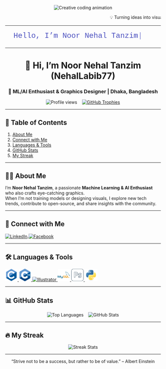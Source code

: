 <!-- ========== ANIMATED GIF BANNER ========== -->
<p align="center">
  <!-- 🔄 Swap this for any GIF you like -->
  <img
    src="https://media.giphy.com/media/3o7abAHdYxvwyQ3l6Y/giphy.gif"
    alt="Creative coding animation"
    width="600"
  />
</p>

<!-- ========== SCROLLING MARQUEE TAGLINE ========== -->
<marquee behavior="scroll" direction="left" scrollamount="8">
  💡 Turning ideas into visuals & code • ML/AI & Graphics Fusion • Dhaka, Bangladesh 💡
</marquee>

---

<!-- ========== TYPEWRITER SVG CURSOR EFFECT ========== -->
<p align="center">
  <svg width="450" height="40">
    <text x="0" y="25" font-family="Courier New, monospace" font-size="24" fill="#4C51BF">
      Hello, I’m Noor Nehal Tanzim<tspan id="cursor">|</tspan>
    </text>
    <animate
      xlink:href="#cursor"
      attributeName="opacity"
      values="1;0;1"
      dur="0.8s"
      repeatCount="indefinite"
    />
  </svg>
</p>

---

<!-- ========== HEADER ========== -->
<h1 align="center">👋 Hi, I’m Noor Nehal Tanzim (NehalLabib77)</h1>
<h3 align="center">🌟 ML/AI Enthusiast & Graphics Designer | Dhaka, Bangladesh</h3>

<p align="center">
  <!-- Profile views -->
  <img
    src="https://komarev.com/ghpvc/?username=nehallabib77&label=Profile%20views&color=0e75b6&style=flat"
    alt="Profile views"
  />
  &nbsp;&nbsp;
  <!-- GitHub trophies -->
  <a href="https://github.com/ryo-ma/github-profile-trophy">
    <img
      src="https://github-profile-trophy.vercel.app/?username=nehallabib77"
      alt="GitHub Trophies"
    />
  </a>
</p>

---

## 📖 Table of Contents

1. [About Me](#about-me)  
2. [Connect with Me](#connect-with-me)  
3. [Languages & Tools](#languages--tools)  
4. [GitHub Stats](#github-stats)  
5. [My Streak](#my-streak)  

---

## 👨‍💻 About Me

I’m **Noor Nehal Tanzim**, a passionate **Machine Learning & AI Enthusiast** who also crafts eye-catching graphics.  
When I’m not training models or designing visuals, I explore new tech trends, contribute to open-source, and share insights with the community.

---

## 🔗 Connect with Me

<p align="left">
  <a href="https://www.linkedin.com/in/labib-nehal-514333355" target="_blank" rel="noopener">
    <img
      align="center"
      src="https://raw.githubusercontent.com/rahuldkjain/github-profile-readme-generator/master/src/images/icons/Social/linked-in-alt.svg"
      alt="LinkedIn"
      height="30"
      width="40"
    />
  </a>
  <a href="https://www.facebook.com/labib.nehal.77" target="_blank" rel="noopener">
    <img
      align="center"
      src="https://raw.githubusercontent.com/rahuldkjain/github-profile-readme-generator/master/src/images/icons/Social/facebook.svg"
      alt="Facebook"
      height="30"
      width="40"
    />
  </a>
</p>

---

## 🛠️ Languages & Tools

<p align="left">
  <a href="https://www.cprogramming.com/" target="_blank" rel="noopener">
    <img src="https://raw.githubusercontent.com/devicons/devicon/master/icons/c/c-original.svg" alt="C" width="40" height="40"/>
  </a>
  <a href="https://www.w3schools.com/cpp/" target="_blank" rel="noopener">
    <img src="https://raw.githubusercontent.com/devicons/devicon/master/icons/cplusplus/cplusplus-original.svg" alt="C++" width="40" height="40"/>
  </a>
  <a href="https://www.adobe.com/products/illustrator.html" target="_blank" rel="noopener">
    <img src="https://www.vectorlogo.zone/logos/adobe_illustrator/adobe_illustrator-icon.svg" alt="Illustrator" width="40" height="40"/>
  </a>
  <a href="https://www.mysql.com/" target="_blank" rel="noopener">
    <img src="https://raw.githubusercontent.com/devicons/devicon/master/icons/mysql/mysql-original-wordmark.svg" alt="MySQL" width="40" height="40"/>
  </a>
  <a href="https://www.photoshop.com/" target="_blank" rel="noopener">
    <img src="https://raw.githubusercontent.com/devicons/devicon/master/icons/photoshop/photoshop-line.svg" alt="Photoshop" width="40" height="40"/>
  </a>
  <a href="https://www.python.org/" target="_blank" rel="noopener">
    <img src="https://raw.githubusercontent.com/devicons/devicon/master/icons/python/python-original.svg" alt="Python" width="40" height="40"/>
  </a>
</p>

---

## 📊 GitHub Stats

<p align="center">
  <img
    src="https://github-readme-stats.vercel.app/api/top-langs?username=nehallabib77&show_icons=true&locale=en&layout=compact"
    alt="Top Languages"
  />
  &nbsp;&nbsp;
  <img
    src="https://github-readme-stats.vercel.app/api?username=nehallabib77&show_icons=true&locale=en"
    alt="GitHub Stats"
  />
</p>

---

## 🔥 My Streak

<p align="center">
  <img
    src="https://github-readme-streak-stats.herokuapp.com/?user=nehallabib77"
    alt="Streak Stats"
  />
</p>

---

<p align="center">
  “Strive not to be a success, but rather to be of value.” – Albert Einstein
</p>
